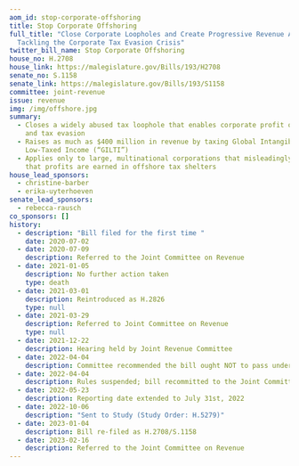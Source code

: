 ```yaml
---
aom_id: stop-corporate-offshoring
title: Stop Corporate Offshoring
full_title: "Close Corporate Loopholes and Create Progressive Revenue Act:
  Tackling the Corporate Tax Evasion Crisis"
twitter_bill_name: Stop Corporate Offshoring
house_no: H.2708
house_link: https://malegislature.gov/Bills/193/H2708
senate_no: S.1158
senate_link: https://malegislature.gov/Bills/193/S1158
committee: joint-revenue
issue: revenue
img: /img/offshore.jpg
summary:
  - Closes a widely abused tax loophole that enables corporate profit offshoring
    and tax evasion
  - Raises as much as $400 million in revenue by taxing Global Intangible
    Low-Taxed Income (“GILTI”)
  - Applies only to large, multinational corporations that misleadingly claim
    that profits are earned in offshore tax shelters
house_lead_sponsors:
  - christine-barber
  - erika-uyterhoeven
senate_lead_sponsors:
  - rebecca-rausch
co_sponsors: []
history:
  - description: "Bill filed for the first time "
    date: 2020-07-02
  - date: 2020-07-09
    description: Referred to the Joint Committee on Revenue
  - date: 2021-01-05
    description: No further action taken
    type: death
  - date: 2021-03-01
    description: Reintroduced as H.2826
    type: null
  - date: 2021-03-29
    description: Referred to Joint Committee on Revenue
    type: null
  - date: 2021-12-22
    description: Hearing held by Joint Revenue Committee
  - date: 2022-04-04
    description: Committee recommended the bill ought NOT to pass under Joint Rule 10
  - date: 2022-04-04
    description: Rules suspended; bill recommitted to the Joint Committee on Revenue
  - date: 2022-05-23
    description: Reporting date extended to July 31st, 2022
  - date: 2022-10-06
    description: "Sent to Study (Study Order: H.5279)"
  - date: 2023-01-04
    description: Bill re-filed as H.2708/S.1158
  - date: 2023-02-16
    description: Referred to the Joint Committee on Revenue
---
```

